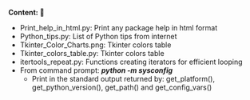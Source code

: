 <B>Content: </B> :gift:


* Print_help_in_html.py: Print any package help in html format
* Python_tips.py: List of Python tips from internet
* Tkinter_Color_Charts.png: Tkinter colors table
* Tkinter_colors_table.py: Tkinter colors table
* itertools_repeat.py: Functions creating iterators for efficient looping
* From command prompt: <I><B>python -m sysconfig</B></I>
  - Print in the standard output returned by: get_platform(), get_python_version(), get_path() and get_config_vars()
